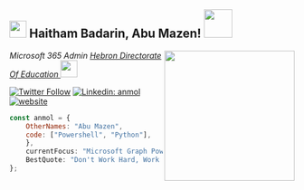 <h2><img src="https://emojis.slackmojis.com/emojis/images/1531849430/4246/blob-sunglasses.gif?1531849430" width="30"/> Haitham Badarin, Abu Mazen! <img src="https://media.giphy.com/media/12oufCB0MyZ1Go/giphy.gif" width="50"></h2>
<img align='right' src="https://media.giphy.com/media/M9gbBd9nbDrOTu1Mqx/giphy.gif" width="230">
<p><em>Microsoft 365 Admin <a href="http://hebron.edu.ps//"> Hebron Directorate Of Education
</a><img src="https://media.giphy.com/media/WUlplcMpOCEmTGBtBW/giphy.gif" width="30"> 
</em></p>

[![Twitter Follow](https://img.shields.io/twitter/follow/hhbadarin?label=Follow)](https://twitter.com/intent/follow?screen_name=hhbadarin)
[![Linkedin: anmol](https://img.shields.io/badge/-anmol-blue?style=flat-square&logo=Linkedin&logoColor=white&link=https://www.linkedin.com/in/hhbadarin/)](https://www.linkedin.com/in/hhbadarin/)
[![website](https:/badarin.net/badge/Website-46a2f1.svg?&style=flat-square&logo=Google-Chrome&logoColor=white&link=https://badarin.net/)](https://badarin.net/)

```javascript
const anmol = {
    OtherNames: "Abu Mazen",
    code: ["Powershell", "Python"],
    },
    currentFocus: "Microsoft Graph Powershell",
    BestQuote: "Don't Work Hard, Work Smart!"
};
```
